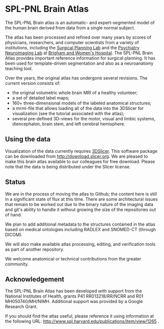# SPL-PNL Brain Atlas #

The SPL-PNL Brain atlas is an automatic- and expert-segmented model of the human brain derived from data from a single normal subject.

The atlas has been processed and refined over many years by scores of physicians, researchers, and computer scientists from a variety of institutions, including the [Surgical Planning Lab](http://www.spl.harvard.edu) and the [Psychiatry Neuroimaging Lab](http://pnl.bwh.harvard.edu/) at [Brigham and Women's Hospital](http://brighamandwomens.org). The SPL-PNL Brain Atlas provides important reference information for surgical planning. It has been used for template-driven segmentation and also as a neuroanatomy teaching tool.

Over the years, the original atlas has undergone several revisions. The current version consists of:

 * the original volumetric whole brain MRI of a healthy volunteer;
 * a set of detailed label maps;
 * 160+ three-dimensional models of the labeled anatomical structures;
 * a mrml-file that allows loading all of the data into the 3DSlicer for visualization (see the tutorial associated with the atlas);
 * several pre-defined 3D-views for the motor, visual and limbic systems, diencephalon, brain stem, and left cerebral hemisphere.

## Using the data ##

Visualization of the data currently requires [3DSlicer](http://www.slicer.org/). This software package can be downloaded from http://download.slicer.org. We are pleased to make this brain atlas available to our colleagues for free download. Please note that the data is being distributed under the Slicer license.

## Status ##

We are in the process of moving the atlas to Github;  the content here is still in a significant state of flux at this time.  There are some architectural issues that remain to be worked out due to the binary nature of the imaging data and git's ability to handle it without growing the size of the repositories out of hand.

We plan to add additional metadata to the structures contained in the atlas based on medical ontologies including RADLEX and SNOMED-CT (through DICOM).

We will also make available atlas processing, editing, and verification tools as part of another repository.

We welcome anatomical or technical contributions from the greater community.

## Acknowledgement ##

The SPL-PNL Brain Atlas has been developed with support from the National Institutes of Health, grants P41 RR013218/RR/NCRR and R01 MH050740/MH/NIMH.  Additional support was provided by a Google Research Grant.

If you should find the atlas useful, please reference it using information at the following URL:
http://www.spl.harvard.edu/publications/item/view/1265 .

